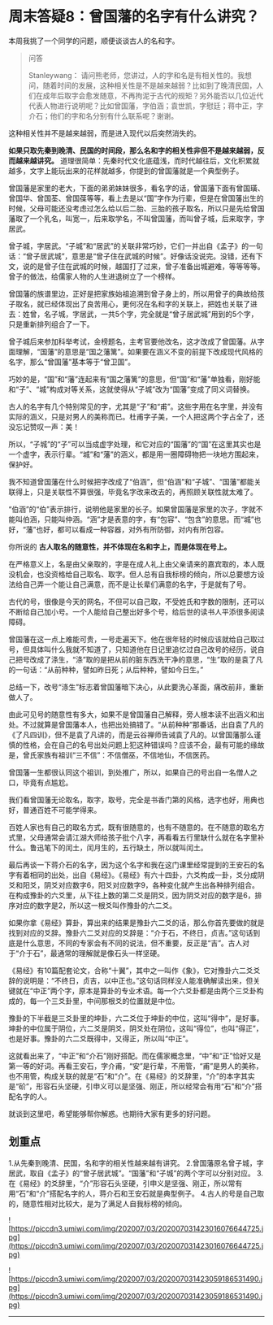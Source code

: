 # 周末答疑8：曾国藩的名字有什么讲究？

本周我挑了一个同学的问题，顺便谈谈古人的名和字。

> 问答
> 
> Stanleywang： 请问熊老师，您讲过，人的字和名是有相关性的。我想问，随着时间的发展，这种相关性是不是越来越弱？比如到了晚清民国，人们在成年后取字会愈发随意，不再拘泥于古代的规矩？另外能否以几位近代代表人物进行说明呢？比如曾国藩，字伯涵；袁世凯，字慰廷；蒋中正，字介石；他们的字和名分别有什么联系呢？谢谢。

这种相关性并不是越来越弱，而是进入现代以后突然消失的。

 **如果只取先秦到晚清、民国的时间段，那么名和字的相关性非但不是越来越弱，反而越来越讲究。** 道理很简单：先秦时代文化底蕴浅，而时代越往后，文化积累就越多，文字上能玩出来的花样就越多，你提到的曾国藩就是一个典型例子。

曾国藩是家里的老大，下面的弟弟妹妹很多，看名字的话，曾国藩下面有曾国璜、曾国华、曾国荃、曾国葆等等，看上去是以“国”字作为行辈，但是在曾国藩出生的时候，父母可能还没考虑过怎么给以后二胎、三胎的孩子取名，所以只是先给曾国藩取了一个乳名，叫宽一，后来取学名，不叫曾国藩，而叫曾子城，后来取字，字居武。

曾子城，字居武。“子城”和“居武”的关联非常巧妙，它们一并出自《孟子》的一句话：“曾子居武城”，意思是“曾子住在武城的时候”。好像话没说完。没错，还有下文，说的是曾子住在武城的时候，越国打了过来，曾子准备出城避难，等等等等。曾子的做法，给儒家人物的人生进退树立了一个榜样。

曾国藩的族谱里边，正好是把家族始祖追溯到曾子身上的，所以用曾子的典故给孩子取名，就已经体现出了良苦用心，更何况在名和字的关联上，把姓也关联了进去：姓曾，名子城，字居武，一共5个字，完全就是“曾子居武城”用到的5个字，只是重新排列组合了一下。

曾子城后来参加科举考试，金榜题名，主考官要他改名，这才改成了曾国藩。从字面理解，“国藩”的意思是“国之藩篱”。如果要在涵义不变的前提下改成现代风格的名字，那么“曾国藩”基本等于“曾卫国”。

巧妙的是，“国”和“藩”连起来有“国之藩篱”的意思，但“国”和“藩”单独看，刚好能和“子”、“城”构成对等关系，这就使得从“子城”改为“国藩”变成了同义词替换。

古人的名字有几个特别常见的字，尤其是“子”和“甫”。这些字用在名字里，并没有实际的涵义，只是对男人的美称而已。杜甫字子美，一个人把这两个字占全了，还没忘记赞叹一声：美！

所以，“子城”的“子”可以当成虚字处理，和它对应的“国藩”的“国”在这里其实也是一个虚字，表示行辈。“城”和“藩”的涵义，都是用一圈障碍物把一块地方围起来，保护好。

我不知道曾国藩在什么时候把字改成了“伯涵”，但“伯涵”和“子城”、“国藩”都能关联得上，只是关联性不算很强，毕竟名字改来改去的，再照顾关联性就太难了。

“伯涵”的“伯”表示排行，说明他是家里的长子。如果曾国藩是家里的次子，字就不能叫伯涵，只能叫仲涵。“涵”才是表意的字，有“包容”、“包含”的意思。而“城”也好，“藩”也好，都可以看成一种容器，对外有所防御，对内有所包容。

你所说的 **古人取名的随意性，并不体现在名和字上，而是体现在号上。**

在严格意义上，名是由父亲取的，字是在成人礼上由父亲请来的嘉宾取的，本人既没机会，也没资格给自己取名、取字。但人总有自我标榜的倾向，所以总要想方设法给自己弄一个能让自己满意，而不是让长辈们满意的名字，于是就有了号。

古代的号，很像是今天的网名，不但可以自己取，不受姓氏和字数的限制，还可以不断给自己加小号。一个人能给自己整出好多个号，给后世的读书人平添很多阅读障碍。

曾国藩在这一点上难能可贵，一号走遍天下。他在很年轻的时候应该就给自己取过号，但具体叫什么我就不知道了，只知道他在日记里追忆过自己改号的经历，说自己把号改成了涤生，“涤”取的是把从前的脏东西洗干净的意思，“生”取的是袁了凡的一句话：“从前种种，譬如昨日死；从后种种，譬如今日生。”

总结一下，改号“涤生”标志着曾国藩暗下决心，从此要洗心革面，痛改前非，重新做人了。

由此可见号的随意性有多大，如果不是曾国藩自己解释，旁人根本读不出涵义和出处。不过就算是曾国藩本人，也把出处搞错了。“从前种种”那番话，出自袁了凡的《了凡四训》，但不是袁了凡讲的，而是云谷禅师告诫袁了凡的。以曾国藩那么谨慎的性格，会在自己的名号出处问题上犯这种错误吗？应该不会，最有可能的缘故是，曾氏家族有祖训“三不信”：不信僧巫，不信地仙，不信医药。

曾国藩一生都很认同这个祖训，到处推广，所以，如果自己的号出自一名僧人之口，毕竟有点尴尬。

我们看曾国藩无论取名，取字，取号，完全是书香门第的风格，选字也好，用典也好，普通百姓不可能学得来。

百姓人家也有自己的取名方式，既有很随意的，也有不随意的。在不随意的取名方式里，父母通常会请江湖大师给孩子批个八字，再看看五行里缺什么就在名字里补什么。鲁迅笔下的闰土，闰月生的，五行缺土，所以就叫闰土。

最后再谈一下蒋介石的名字，因为这个名字和我在这门课里经常提到的王安石的名字有着相同的出处，出自《易经》。《易经》有六十四卦，六爻构成一卦，爻分成阴爻和阳爻，阴爻对应数字6，阳爻对应数字9，各种变化就产生出各种排列组合。在构成豫卦的六爻里，从下往上数的第二爻是阴爻，因为阴爻对应的数字是6，排序对应的数字是2，所以这一根爻叫作豫卦的六二爻。

如果你拿《易经》算卦，算出来的结果是豫卦六二爻的话，那么你首先要做的就是找到对应的爻辞。豫卦六二爻对应的爻辞是：“介于石，不终日，贞吉。”这句话到底是什么意思，不同的专家会有不同的说法，但不重要，反正是“吉”。古人对于“介于石”，最通常的理解就是像石头一样坚硬。

《易经》有10篇配套论文，合称“十翼”，其中之一叫作《象》，它对豫卦六二爻爻辞的说明是：“不终日，贞吉，以中正也。”这句话同样没人能准确解读出来，但关键就在“中正”两个字，原本是算卦的专业术语。每一个六爻卦都是由两个三爻卦构成的，每一个三爻卦里，中间那根爻的位置就是中位。

豫卦的下半截是三爻卦里的坤卦，六二爻位于坤卦的中位，这叫“得中”，是好事。坤卦的中位属于阴位，六二爻是阴爻，阴爻处在阴位，这叫“得位”，也叫“得正”，也是好事。豫卦的六二爻既得中，又得正，所以叫“中正”。

这就看出来了，“中正”和“介石”刚好搭配。而在儒家概念里，“中”和“正”恰好又是第一等的好词。再看王安石，字介甫，“安”是行辈，不用管，“甫”是男人的美称，也不用管，构成关联的就是“石”和“介”。在《易经》的爻辞里，“介”的本字其实是“砎”，形容石头坚硬，引申义可以是坚强、刚正，所以经常会有用“石”和“介”搭配名字的人。

就谈到这里吧，希望能够帮你解惑。也期待大家有更多的好问题。

## 划重点

1.从先秦到晚清、民国，名和字的相关性越来越有讲究。
2.曾国藩原名曾子城，字居武，取自《孟子》的“曾子居武城”。“国藩”和“子城”的两个字可以分别对应。
3.在《易经》的爻辞里，“介”形容石头坚硬，引申义是坚强、刚正，所以常有用“石”和“介”搭配名字的人，蒋介石和王安石就是典型例子。
4.古人的号是自己取的，随意性相对比较大，是为了满足人自我标榜的倾向。

![https://piccdn3.umiwi.com/img/202007/03/202007031423016076644725.jpg](https://piccdn3.umiwi.com/img/202007/03/202007031423016076644725.jpg)

![https://piccdn3.umiwi.com/img/202007/03/202007031423059186531490.jpg](https://piccdn3.umiwi.com/img/202007/03/202007031423059186531490.jpg)

---
